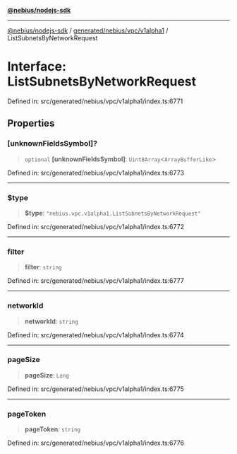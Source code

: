 [**@nebius/nodejs-sdk**](../../../../../README.md)

***

[@nebius/nodejs-sdk](../../../../../README.md) / [generated/nebius/vpc/v1alpha1](../README.md) / ListSubnetsByNetworkRequest

# Interface: ListSubnetsByNetworkRequest

Defined in: src/generated/nebius/vpc/v1alpha1/index.ts:6771

## Properties

### \[unknownFieldsSymbol\]?

> `optional` **\[unknownFieldsSymbol\]**: `Uint8Array`\<`ArrayBufferLike`\>

Defined in: src/generated/nebius/vpc/v1alpha1/index.ts:6773

***

### $type

> **$type**: `"nebius.vpc.v1alpha1.ListSubnetsByNetworkRequest"`

Defined in: src/generated/nebius/vpc/v1alpha1/index.ts:6772

***

### filter

> **filter**: `string`

Defined in: src/generated/nebius/vpc/v1alpha1/index.ts:6777

***

### networkId

> **networkId**: `string`

Defined in: src/generated/nebius/vpc/v1alpha1/index.ts:6774

***

### pageSize

> **pageSize**: `Long`

Defined in: src/generated/nebius/vpc/v1alpha1/index.ts:6775

***

### pageToken

> **pageToken**: `string`

Defined in: src/generated/nebius/vpc/v1alpha1/index.ts:6776

